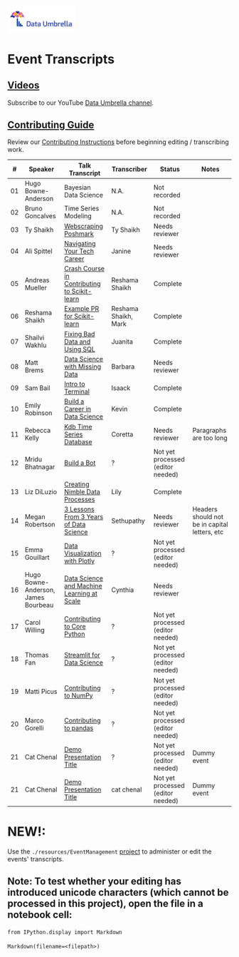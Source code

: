 <p >
 <a href="https://www.dataumbrella.org" target="_blank"> <img src="images/full_logo_transparent.png" height="30%" width="30%" /> </a>
</p>

# Event Transcripts


## [Videos](https://www.youtube.com/c/DataUmbrella/videos)
Subscribe to our YouTube [Data Umbrella channel](https://www.youtube.com/c/DataUmbrella/videos).

## [Contributing Guide](CONTRIBUTING.md)
Review our [Contributing Instructions](CONTRIBUTING.md) before beginning editing / transcribing work.  

<!-- main_tbl_start -->
| #  | Speaker             | Talk Transcript  | Transcriber  | Status | Notes |
|--- |---                  |---               |---           |---     |---    |
| 01 | Hugo Bowne-Anderson | Bayesian Data Science  | N.A. | Not recorded | |
| 02 | Bruno Goncalves     | Time Series Modeling   | N.A. | Not recorded | |
| 03 | Ty Shaikh           | [Webscraping Poshmark](2020/03-ty-shaikh-webscraping.md) | Ty Shaikh  | Needs reviewer | |
| 04 | Ali Spittel         | [Navigating Your Tech Career](2020/04-ali-spittel-career.md)| Janine | Needs reviewer | |
| 05 | Andreas Mueller     | [Crash Course in Contributing to Scikit-learn](2020/05-andreas-mueller-contributing.md) | Reshama Shaikh | Complete | |
| 06 | Reshama Shaikh      | [Example PR for Scikit-learn](2020/06-reshama-shaikh-sklearn-pr.md) | Reshama Shaikh, Mark  | Complete | |
| 07 | Shailvi Wakhlu      | [Fixing Bad Data and Using SQL](2020/07-shailvi-wakhlu-fixing-data.md) | Juanita | Complete | |
| 08 | Matt Brems          | [Data Science with Missing Data](2020/08-matt-brems-missing-data.md) | Barbara | Needs reviewer| |
| 09 | Sam Bail            | [Intro to Terminal](2020/09-sam-bail-terminal.md) | Isaack | Complete | |
| 10 | Emily Robinson      | [Build a Career in Data Science](2020/10-emily-robinson-career.md) | Kevin | Complete | |
| 11 | Rebecca Kelly       | [Kdb Time Series Database](2020/11-rebecca-kelly-kdb.md) | Coretta | Needs reviewer | Paragraphs are too long |
| 12 | Mridu Bhatnagar     | [Build a Bot](2020/12-mridu-bhatnagar-bot.md) | ? | Not yet processed (editor needed) | |
| 13 | Liz DiLuzio         | [Creating Nimble Data Processes](2020/13-liz-diluzio-data-process.md) | Lily | Complete | |
| 14 | Megan Robertson     | [3 Lessons From 3 Years of Data Science](2020/14-megan-robertson-career.md) | Sethupathy  | Needs reviewer | Headers should not be in capital letters, etc |
| 15 | Emma Gouillart      | [Data Visualization with Plotly](2020/15-emma-gouillart-plotly.md) | ? |Not yet processed (editor needed)  | |
| 16 | Hugo Bowne-Anderson, James Bourbeau | [Data Science and Machine Learning at Scale](2020/16-hugo-james-dask.md) | Cynthia | Needs reviewer | |
| 17 | Carol Willing       | [Contributing to Core Python](2020/17-carol-willing-python.md) | ? | Not yet processed (editor needed)| |
| 18 | Thomas Fan          | [Streamlit for Data Science](2020/18-thomas-fan-streamlit.md) | ? | Not yet processed (editor needed) | |
| 19 | Matti Picus         | [Contributing to NumPy](2020/19-matti-picus-numpy.md) | ? | Not yet processed (editor needed) | |
| 20 | Marco Gorelli       | [Contributing to pandas](2020/20-marco-gorelli-pandas.md)| ? | Not yet processed (editor needed) | |  
| 21| Cat Chenal| [Demo Presentation Title](2021/21-cat-chenal-foo-foo.md)| ?| Not yet processed (editor needed)| Dummy event|  
| 21| Cat Chenal| [Demo Presentation Title](2021/21-cat-chenal-foo-foo.md)| cat chenal| Not yet processed (editor needed)| Dummy event| 
<!-- main_tbl_end -->

# NEW!:  
Use the `./resources/EventManagement` [project](./resources/EventManagement/README.md) to administer or edit the events' transcripts.

## Note: To test whether your editing has introduced unicode characters (which cannot be processed in this project), open the file in a notebook cell:
```
from IPython.display import Markdown

Markdown(filename=<filepath>)
```
